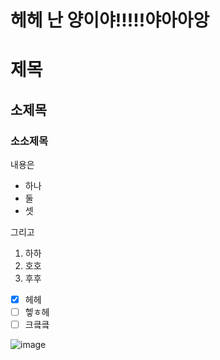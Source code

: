 # 헤헤 난 양이야!!!!!야아아앙
# 제목
## 소제목
### 소소제목
내용은
- 하나
- 둘
- 셋

그리고
1. 하하
2. 호호
3. 후후
 
- [x] 헤헤
- [ ] 헿ㅎ헤
- [ ] 크킄킄

![image](https://github.com/user-attachments/assets/9ff015cd-4e7e-44f9-b156-ce60e3986f1a)
